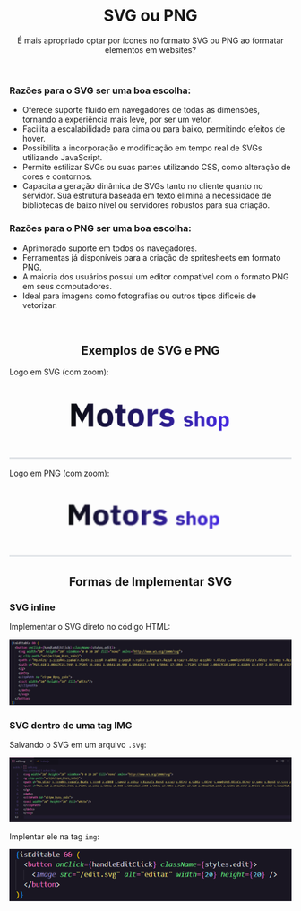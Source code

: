 <div align="center">
  <h1>SVG ou PNG</h1>  
  <p>
É mais apropriado optar por ícones no formato SVG ou PNG ao formatar elementos em websites?</p>
</div>
<br />

### Razões para o SVG ser uma boa escolha:

- Oferece suporte fluido em navegadores de todas as dimensões, tornando a experiência mais leve, por ser um vetor.
- Facilita a escalabilidade para cima ou para baixo, permitindo efeitos de hover.
- Possibilita a incorporação e modificação em tempo real de SVGs utilizando JavaScript.
- Permite estilizar SVGs ou suas partes utilizando CSS, como alteração de cores e contornos.
- Capacita a geração dinâmica de SVGs tanto no cliente quanto no servidor. Sua estrutura baseada em texto elimina a necessidade de bibliotecas de baixo nível ou servidores robustos para sua criação.

### Razões para o PNG ser uma boa escolha:

- Aprimorado suporte em todos os navegadores.
- Ferramentas já disponíveis para a criação de spritesheets em formato PNG.
- A maioria dos usuários possui um editor compatível com o formato PNG em seus computadores.
- Ideal para imagens como fotografias ou outros tipos difíceis de vetorizar.

<br />

<h2 align="center">Exemplos de SVG e PNG</h2>

Logo em SVG (com zoom):
<img src="./assets/logo/logo-svg.png" />

Logo em PNG (com zoom):
<img src="./assets/logo/logo-png.png" />

<h2 align="center">Formas de Implementar SVG</h2>

### SVG inline

Implementar o SVG direto no código HTML:

<img src="./assets/example-codes/ex-3.png" />

### SVG dentro de uma tag IMG

Salvando o SVG em um arquivo `.svg`:

<img src="./assets/example-codes/ex-1.png" />

Implentar ele na tag `img`:

<img src="./assets/example-codes/ex-2.png" />
